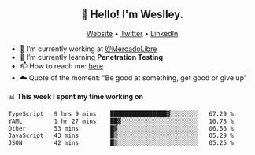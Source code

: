 <h2 align="center">👋 Hello! I'm Weslley.</h2>
<p align="center">
  <a href="http://weslleyneri.com.br">Website</a> •
  <a href="https://twitter.com/Weslley_Neri">Twitter</a> •
  <a href="https://www.linkedin.com/in/weslley-neri-3658908b">LinkedIn</a>
</p>


- 🔭 I’m currently working at [@MercadoLibre](https://github.com/mercadolibre)
- 🌱 I’m currently learning **Penetration Testing**
- 📫 How to reach me: [here](mailto:weslley39@gmail.com)
- ☁️ Quote of the moment: "Be good at something, get good or give up"

📊 **This week I spent my time working on**
<!--START_SECTION:waka-->

```txt
TypeScript   9 hrs 9 mins    ████████████████▓░░░░░░░░   67.29 %
YAML         1 hr 27 mins    ██▓░░░░░░░░░░░░░░░░░░░░░░   10.78 %
Other        53 mins         █▓░░░░░░░░░░░░░░░░░░░░░░░   06.56 %
JavaScript   43 mins         █▒░░░░░░░░░░░░░░░░░░░░░░░   05.29 %
JSON         42 mins         █▒░░░░░░░░░░░░░░░░░░░░░░░   05.25 %
```

<!--END_SECTION:waka-->

<!-- Inspired by https://github.com/gruselhaus/gruselhaus -->